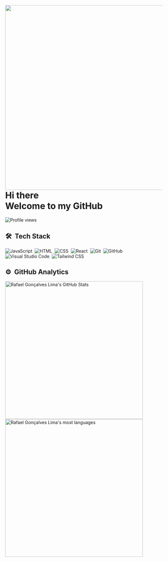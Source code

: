 <img align="right" height="590em" src="https://raw.githubusercontent.com/gist/DevRafael-GL/96a4c6cb16adaef893b8ca9d29be3466/raw/341887c7efcaa3c4b449175daa21c217d8eaf324/githubcard.svg"/>
<h1 align="left">Hi there <br> <span>Welcome to my GitHub</span></h1>
<p align="left"> <img src="https://komarev.com/ghpvc/?username=DevRafael-GL&color=blue" alt="Profile views" /> </p>

## 🛠 &nbsp;Tech Stack

![JavaScript](https://img.shields.io/badge/-JavaScript-05122A?style=flat&logo=javascript)&nbsp;
![HTML](https://img.shields.io/badge/-HTML-05122A?style=flat&logo=HTML5)&nbsp;
![CSS](https://img.shields.io/badge/-CSS-05122A?style=flat&logo=CSS3&logoColor=1572B6)&nbsp;
![React](https://img.shields.io/badge/-React-05122A?style=flat&logo=react)&nbsp;
![Git](https://img.shields.io/badge/-Git-05122A?style=flat&logo=git)&nbsp;
![GitHub](https://img.shields.io/badge/-GitHub-05122A?style=flat&logo=github)&nbsp;
![Visual Studio Code](https://img.shields.io/badge/-Visual%20Studio%20Code-05122A?style=flat&logo=visual-studio-code&logoColor=007ACC)&nbsp;
![Tailwind CSS](https://img.shields.io/badge/-tailwindcss-05122A?style=flat&logo=tailwind-css&logoColor=007ACC)&nbsp;

## ⚙️ &nbsp;GitHub Analytics

<p align="left">
<img width="440em" src="https://github-readme-stats.vercel.app/api?username=DevRafael-GL&show_icons=true&theme=react" alt="Rafael Gonçalves Lima's GitHub Stats"/>
<img width="440em" src="https://github-readme-stats.vercel.app/api/top-langs/?username=DevRafael-GL&layout=compact&theme=react" alt="Rafael Gonçalves Lima's most languages"/>
</p>


